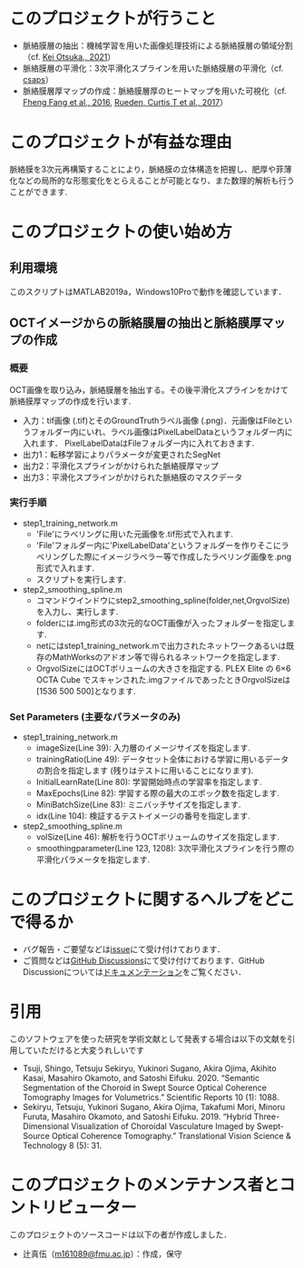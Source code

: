 # このプロジェクトが行うこと
- 脈絡膜層の抽出：機械学習を用いた画像処理技術による脈絡膜層の領域分割（cf. [Kei Otsuka., 2021](https://www.mathworks.com/matlabcentral/fileexchange/66448-medical-image-segmentation-using-segnet)）
- 脈絡膜層の平滑化：3次平滑化スプラインを用いた脈絡膜層の平滑化（cf. [csaps](https://jp.mathworks.com/help/curvefit/csaps.html)）
- 脈絡膜層厚マップの作成：脈絡膜層厚のヒートマップを用いた可視化（cf. [Fheng Fang et al., 2016](https://iovs.arvojournals.org/article.aspx?articleid=2586083), [Rueden, Curtis T et al., 2017](https://bmcbioinformatics.biomedcentral.com/articles/10.1186/s12859-017-1934-z)）

# このプロジェクトが有益な理由
脈絡膜を3次元再構築することにより，脈絡膜の立体構造を把握し、肥厚や菲薄化などの局所的な形態変化をとらえることが可能となり、また数理的解析も行うことができます.

# このプロジェクトの使い始め方
## 利用環境
このスクリプトはMATLAB2019a，Windows10Proで動作を確認しています．

## OCTイメージからの脈絡膜層の抽出と脈絡膜厚マップの作成
### 概要
OCT画像を取り込み，脈絡膜層を抽出する。その後平滑化スプラインをかけて脈絡膜厚マップの作成を行います.
- 入力：tif画像 (.tif)とそのGroundTruthラベル画像 (.png)．元画像はFileというフォルダー内にいれ、ラベル画像はPixelLabelDataというフォルダー内に入れます．
PixelLabelDataはFileフォルダー内に入れておきます.
- 出力1：転移学習によりパラメータが変更されたSegNet
- 出力2：平滑化スプラインがかけられた脈絡膜厚マップ
- 出力3：平滑化スプラインがかけられた脈絡膜のマスクデータ
### 実行手順 
- step1_training_network.m
	- 'File'にラベリングに用いた元画像を.tif形式で入れます.
	- 'File'フォルダー内に'PixelLabelData'というフォルダーを作りそこにラベリングした際にイメージラベラー等で作成したラベリング画像を.png形式で入れます.
	- スクリプトを実行します.
- step2_smoothing_spline.m
	- コマンドウインドウにstep2_smoothing_spline(folder,net,OrgvolSize)を入力し、実行します.
	- folderには.img形式の3次元的なOCT画像が入ったフォルダーを指定します.
	- netにはstep1_training_network.mで出力されたネットワークあるいは既存のMathWorksのアドオン等で得られるネットワークを指定します.
	- OrgvolSizeにはOCTボリュームの大きさを指定する. PLEX Elite の 6×6 OCTA Cube でスキャンされた.imgファイルであったときOrgvolSizeは[1536 500 500]となります.
### Set Parameters (主要なパラメータのみ)
- step1_training_network.m
	- imageSize(Line 39): 入力層のイメージサイズを指定します.
	- trainingRatio(Line 49): データセット全体における学習に用いるデータの割合を指定します (残りはテストに用いることになります). 
	- InitialLearnRate(Line 80): 学習開始時点の学習率を指定します.
	- MaxEpochs(Line 82): 学習する際の最大のエポック数を指定します.
	- MiniBatchSize(Line 83): ミニバッチサイズを指定します.
	- idx(Line 104): 検証するテストイメージの番号を指定します.
- step2_smoothing_spline.m
	- volSize(Line 46): 解析を行うOCTボリュームのサイズを指定します.
	- smoothingparameter(Line 123, 1208): 3次平滑化スプラインを行う際の平滑化パラメータを指定します. 

# このプロジェクトに関するヘルプをどこで得るか
* バグ報告・ご要望などは[issue](https://github.com/FmuOphthalOctChoroidBloodVessels/chroidsegmentation/issues)にて受け付けております．
* ご質問などは[GitHub Discussions](https://github.com/FmuOphthalOctChoroidBloodVessels/chroidsegmentation/discussions)にて受け付けております．GitHub Discussionについては[ドキュメンテーション](https://docs.github.com/ja/discussions/collaborating-with-your-community-using-discussions/participating-in-a-discussion)をご覧ください．

# 引用
このソフトウェアを使った研究を学術文献として発表する場合は以下の文献を引用していただけると大変うれしいです
- Tsuji, Shingo, Tetsuju Sekiryu, Yukinori Sugano, Akira Ojima, Akihito Kasai, Masahiro Okamoto, and Satoshi Eifuku. 2020. “Semantic Segmentation of the Choroid in Swept Source Optical Coherence Tomography Images for Volumetrics.” Scientific Reports 10 (1): 1088.
- Sekiryu, Tetsuju, Yukinori Sugano, Akira Ojima, Takafumi Mori, Minoru Furuta, Masahiro Okamoto, and Satoshi Eifuku. 2019. “Hybrid Three-Dimensional Visualization of Choroidal Vasculature Imaged by Swept-Source Optical Coherence Tomography.” Translational Vision Science & Technology 8 (5): 31.

# このプロジェクトのメンテナンス者とコントリビューター
このプロジェクトのソースコードは以下の者が作成しました．
- 辻真伍（m161089@fmu.ac.jp）：作成，保守








